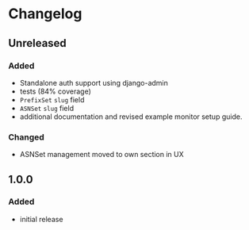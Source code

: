 # Changelog


## Unreleased
### Added
- Standalone auth support using django-admin
- tests (84% coverage)
- `PrefixSet` `slug` field
- `ASNSet` `slug` field
- additional documentation and revised example monitor setup guide.
### Changed
- ASNSet management moved to own section in UX


## 1.0.0
### Added
- initial release